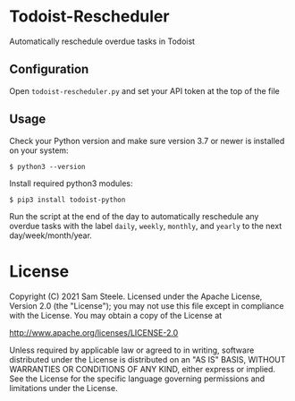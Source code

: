 # Todoist-Rescheduler
Automatically reschedule overdue tasks in Todoist

## Configuration
Open `todoist-rescheduler.py` and set your API token at the top of the file

## Usage
Check your Python version and make sure version 3.7 or newer is installed on your system:
```
$ python3 --version
```

Install required python3 modules:
```
$ pip3 install todoist-python
```

Run the script at the end of the day to automatically reschedule any overdue tasks with the label `daily`, `weekly`, `monthly`, and `yearly` to the next day/week/month/year.

# License

Copyright (C) 2021 Sam Steele. Licensed under the Apache License, Version 2.0 (the "License"); you may not use this file except in compliance with the License. You may obtain a copy of the License at

http://www.apache.org/licenses/LICENSE-2.0

Unless required by applicable law or agreed to in writing, software distributed under the License is distributed on an "AS IS" BASIS, WITHOUT WARRANTIES OR CONDITIONS OF ANY KIND, either express or implied. See the License for the specific language governing permissions and limitations under the License.

